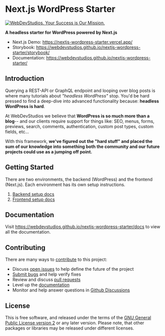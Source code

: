 # Next.js WordPress Starter

[![WebDevStudios. Your Success is Our Mission.](https://nextjsdevstart.wpengine.com/wp-content/uploads/2021/09/WDS-GitHub-Banner.webp)](https://webdevstudios.com/contact/)

**A headless starter for WordPress powered by Next.js**

- Next.js Demo: <https://nextjs-wordpress-starter.vercel.app/>
- Storybook: <https://webdevstudios.github.io/nextjs-wordpress-starter/storybook/>
- Documentation: <https://webdevstudios.github.io/nextjs-wordpress-starter/>

## Introduction

Querying a REST-API or GraphQL endpoint and looping over blog posts is where many tutorials about _"headless WordPress"_ stop. You'd be hard pressed to find a deep-dive into advanced functionality because: **headless WordPress is hard**.

At WebDevStudios we believe that **WordPress is so much more than a blog**-- and our clients require support for things like: SEO, menus, forms, previews, search, comments, authentication, custom post types, custom fields, etc...

With this framework, **we've figured out the "hard stuff" and placed the sum of our knowledge into something both the community and our future projects could use as a jumping off point.**

## Getting Started

There are two environments, the backend (WordPress) and the frontend (Next.js). Each environment has its own setup instructions.

1. [Backend setup docs](https://webdevstudios.github.io/nextjs-wordpress-starter/docs/backend)
2. [Frontend setup docs](https://webdevstudios.github.io/nextjs-wordpress-starter/docs/frontend)

## Documentation

Visit <https://webdevstudios.github.io/nextjs-wordpress-starter/docs> to view all the documentation.

## Contributing

There are many ways to [contribute](/CONTRIBUTING.md) to this project:

- Discuss [open issues](/issues) to help define the future of the project
- [Submit bugs](/issues) and help verify fixes
- Review and discuss [pull requests](/pulls)
- Level up the [documentation](https://webdevstudios.github.io/nextjs-wordpress-starter/docs/other/docusaurus)
- Monitor and help answer questions in [Github Discussions](https://github.com/WebDevStudios/nextjs-wordpress-starter/discussions)

## License

This is free software, and released under the terms of the [GNU General Public License version 2](/LICENSE.md) or any later version. Please note, that other packages or libraries may be released under different licenses.

